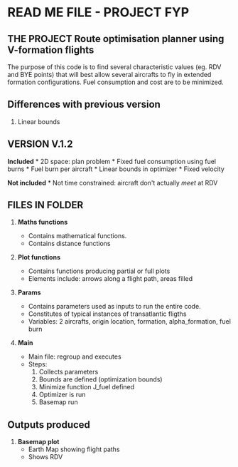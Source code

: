 READ ME FILE - PROJECT FYP 
============================


THE PROJECT 
Route optimisation planner using V-formation flights
------------------------------------------------------------

The purpose of this code is to find several characteristic values (eg. RDV and BYE points) that will best allow several aircrafts to fly in extended formation configurations. Fuel consumption and cost are to be minimized.

Differences with previous version
------------------------------------------------------------

1. Linear bounds


VERSION V.1.2
------------------------------------------------------------

**Included**
    * 2D space: plan problem
    * Fixed fuel consumption using fuel burns
        * Fuel burn per aircraft
    * Linear bounds in optimizer
    * Fixed velocity 


**Not included**
        * Not time constrained: aircraft don't actually *meet* at RDV


FILES IN FOLDER
------------------------------------------------------------
    
1. **Maths functions**
    * Contains mathematical functions. 
    * Contains distance functions
    
2. **Plot functions**
    * Contains functions producing partial or full plots
    * Elements include: arrows along a flight path, areas filled

3. **Params**
    * Contains parameters used as inputs to run the entire code.
    * Constitutes of typical instances of transatlantic fligths
    * Variables: 2 aircrafts, origin location, formation, alpha_formation, fuel burn
    
4. **Main**
    * Main file: regroup and executes
    * Steps:
        1. Collects parameters
        2. Bounds are defined (optimization bounds)
        3. Minimize function J_fuel defined
        4. Optimizer is run
        5. Basemap run

Outputs produced
------------------------------------------------------------

1. **Basemap plot**
    * Earth Map showing flight paths
    * Shows RDV
